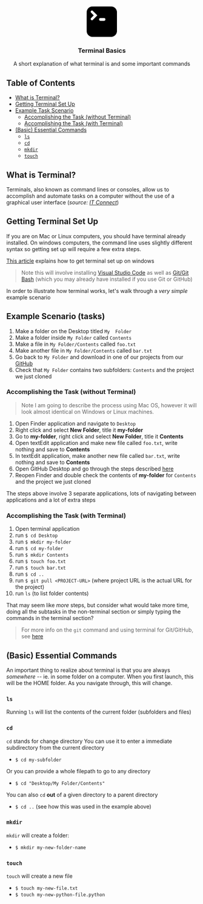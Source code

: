 <!-- PROJECT LOGO -->
<br />
<p align="center">
  <div align="center">
    <img src="imgs/terminal-icon.png" alt="Logo" width="80" height="80">
  </div>

  <h3 align="center">Terminal Basics</h3>

  <p align="center">
    A short explanation of what terminal is and some important commands
    <br />
  </p>
</p>


<!-- TABLE OF CONTENTS -->
## Table of Contents

* [What is Terminal?](#what-is-terminal)
* [Getting Terminal Set Up](#getting-terminal-set-up)
* [Example Task Scenario](#example-scenario-(tasks))
    * [Accomplishing the Task (without Terminal)](#accomplishing-the-task-(without-terminal))
    * [Accomplishing the Task (with Terminal)](#accomplishing-the-task-(with-terminal))
* [(Basic) Essential Commands](#(basic)-essential-commands)
    * [`ls`](#ls)
    * [`cd`](#cd)
    * [`mkdir`](#mkdir)
    * [`touch`](#touch)

## What is Terminal?

Terminals, also known as command lines or consoles, allow us to accomplish and automate tasks on a computer without the use of a graphical user interface (*source: [IT Connect](https://itconnect.uw.edu/learn/workshops/online-tutorials/web-publishing/what-is-a-terminal/)*)

## Getting Terminal Set Up

If you are on Mac or Linux computers, you should have terminal already installed. On windows computers, the command line uses slightly different syntax so getting set up will require a few extra steps.

[This article](https://medium.com/danielpadua/git-bash-with-vscode-593d5998f6be) explains how to get terminal set up on windows

> Note this will involve installing [Visual Studio Code](https://code.visualstudio.com/download) as well as [Git/Git Bash](https://git-scm.com/downloads) (which you may already have installed if you use Git or GitHub)


In order to illustrate how terminal works, let's walk through a *very simple* example scenario

## Example Scenario (tasks)

1. Make a folder on the Desktop titled `My  Folder`
2. Make a folder inside `My Folder` called `Contents`
3. Make a file in `My Folder/Contents` called `foo.txt`
4. Make another file in  `My Folder/Contents` called `bar.txt`
5. Go back to `My Folder` and download in one of our projects from our [GitHub](https://github.com/saud-learning-services)
6. Check that `My Folder` contains two subfolders: `Contents` and the project we just cloned

### Accomplishing the Task (without Terminal)
> Note I am going to describe the process using Mac OS, however it will look almost identical on Windows or Linux machines.

1. Open Finder application and navigate to `Desktop`
2. Right click and select **New Folder**, title it **my-folder**
3. Go to **my-folder**, right click and select **New Folder**, title it **Contents**
4. Open textEdit application and make new file called `foo.txt`, write nothing and save to **Contents**
5. In textEdit application, make another new file called `bar.txt`, write nothing and save to **Contents**
6. Open GitHub Desktop and go through the steps described [here](./github-project-management.md#how-to-get-projects-using-github-desktop)
7. Reopen Finder and double check the contents of **my-folder** for `Contents` and the project we just cloned

The steps above involve 3 separate applications, lots of navigating between applications and a lot of extra steps

### Accomplishing the Task (with Terminal)

1. Open terminal application
1. run `$ cd Desktop`
1. run `$ mkdir my-folder`
1. run `$ cd my-folder`
1. run `$ mkdir Contents`
1. run `$ touch foo.txt`
1. run `$ touch bar.txt`
1. run `$ cd ..`
1. run `$ git pull <PROJECT-URL>` (where project URL is the actual URL for the project)
1. run `ls` (to list folder contents)

That may seem like *more* steps, but consider what would take more time, doing all the subtasks in the non-terminal section or simply typing the commands in the terminal section?

> For more info on the `git` command and using terminal for Git/GitHub, see [here](./github-project-management.md)

## (Basic) Essential Commands

An important thing to realize about terminal is that you are always *somewhere* -- ie. in some folder on a computer. When you first launch, this will be the HOME folder. As you navigate through, this will change.

### `ls`

Running `ls` will list the contents of the current folder (subfolders and files)

### `cd`

`cd` stands for change directory
You can use it to enter a immediate subdirectory from the current directory
* `$ cd my-subfolder`

Or you can provide a whole filepath to go to any directory
* `$ cd "Desktop/My Folder/Contents"`

You can also `cd` **out** of a given directory to a parent directory
* `$ cd ..` (see how this was used in the example above)


### `mkdir`

`mkdir` will create a folder:
* `$ mkdir my-new-folder-name`

### `touch`

`touch` will create a new file
* `$ touch my-new-file.txt`
* `$ touch my-new-python-file.python`